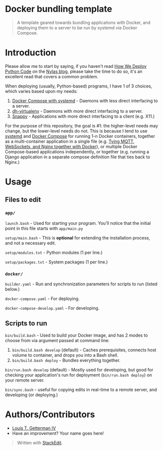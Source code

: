 # Docker bundling template
> A template geared towards bundling applications with Docker, and deploying them to a server to be run by systemd via Docker Compose.

# Introduction

Please allow me to start by saying, if you haven't read [How We Deploy Python Code](https://www.nylas.com/blog/packaging-deploying-python/) on the [Nylas blog](https://www.nylas.com/blog), please take the time to do so, it's an excellent read that covers a common problem.

When deploying (usually, Python-based) programs, I have 1 of 3 choices, which varies based upon my needs:

 1. [Docker Compose with systemd](https://github.com/docker/compose/issues/4266#issuecomment-302813256) - Daemons with less direct interfacing to a server.
 2. [dh-virtualenv](https://github.com/spotify/dh-virtualenv) - Daemons with more direct interfacing to a server.
 3. [Snappy](https://en.wikipedia.org/wiki/Snappy_(package_manager)) - Applications with more direct interfacing to a client (e.g. X11.)

For the purpose of this repository, the goal is #1: the higher-level needs may change, but the lower-level needs do not.  This is because I tend to use [systemd](**systemd**) and [Docker Compose](https://docs.docker.com/compose/) for running 1-n Docker containers, together as a multi-container application in a single file (e.g. [Tying MQTT, WebSockets, and Nginx together with Docker](https://thad.getterman.org/2017/09/04/tying-mqtt-websockets-and-nginx-together-with-docker)), or multiple Docker Compose-based applications independently, or together (e.g. running a Django application in a separate compose definition file that ties back to Nginx.)

# Usage

## Files to edit

### `app/`

`launch.bash` - Used for starting your program. You'll notice that the initial point in this file starts with `app/main.py`

`setup/main.bash` - This is **optional** for extending the installation process, and not a necessary edit.

`setup/modules.txt` - Python modules (1 per line.)

`setup/packages.txt` - System packages (1 per line.)

### `docker/`

`builder.yaml` - Run and synchronization parameters for scripts to run (listed below.)

`docker-compose.yaml` - For deploying.

`docker-compose-develop.yaml` - For developing.

## Scripts to run

`bin/build.bash` - Used to build your Docker image, and has 2 modes to choose from via argument passed at command line:

 1. `bin/build.bash develop` (default) - Caches prerequisites, connects host volume to container, and drops you into a Bash shell.
 2. `bin/build.bash deploy` - Bundles everything together.

`bin/run.bash develop` (default) - Mostly used for developing, but good for checking your application's run for deployment (`bin/run.bash deploy`) on your remote server.

`bin/sync.bash` - useful for copying edits in real-time to a remote server, and developing (or deploying.)

# Authors/Contributors
* [Louis T. Getterman IV](https://Thad.Getterman.org/about)
* Have an improvement? Your name goes here!

> Written with [StackEdit](https://stackedit.io/).
